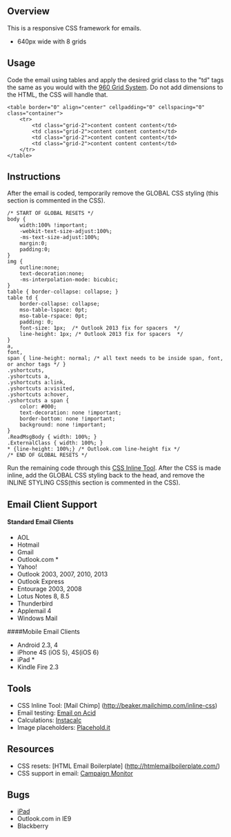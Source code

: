 ## Overview 
This is a responsive CSS framework for emails. 

* 640px wide with 8 grids


## Usage 
Code the email using tables and apply the desired grid class to the "td" tags the same as you would with the [960 Grid System](http://960.gs/). Do not add dimensions to the HTML, the CSS will handle that.

	<table border="0" align="center" cellpadding="0" cellspacing="0" class="container">
        <tr>
            <td class="grid-2">content content content</td>
            <td class="grid-2">content content content</td>
            <td class="grid-2">content content content</td>
            <td class="grid-2">content content content</td>
        </tr>
	</table>

## Instructions 

After the email is coded, temporarily remove the GLOBAL CSS styling (this section is commented in the CSS). 

    /* START OF GLOBAL RESETS */ 
    body {
        width:100% !important;
        -webkit-text-size-adjust:100%;
        -ms-text-size-adjust:100%;
        margin:0;
        padding:0;
    }
    img {
        outline:none;
        text-decoration:none;
        -ms-interpolation-mode: bicubic;
    }
    table { border-collapse: collapse; }
    table td {
        border-collapse: collapse;
        mso-table-lspace: 0pt;
        mso-table-rspace: 0pt;
        padding: 0;
        font-size: 1px;  /* Outlook 2013 fix for spacers  */
        line-height: 1px; /* Outlook 2013 fix for spacers  */
    }
    a,
    font,
    span { line-height: normal; /* all text needs to be inside span, font, or anchor tags */ }
    .yshortcuts,
    .yshortcuts a,
    .yshortcuts a:link,
    .yshortcuts a:visited,
    .yshortcuts a:hover,
    .yshortcuts a span {
        color: #000;
        text-decoration: none !important;
        border-bottom: none !important;
        background: none !important;
    }
    .ReadMsgBody { width: 100%; }
    .ExternalClass { width: 100%; }
    * {line-height: 100%;} /* Outlook.com line-height fix */
    /* END OF GLOBAL RESETS */

Run the remaining code through this [CSS Inline Tool](http://beaker.mailchimp.com/inline-css). After the CSS is made inline, add the GLOBAL CSS styling back to the head, and remove the INLINE STYLING CSS(this section is commented in the CSS).

## Email Client Support 	

#### Standard Email Clients
* AOL
* Hotmail
* Gmail
* Outlook.com *
* Yahoo!
* Outlook 2003, 2007, 2010, 2013
* Outlook Express
* Entourage 2003, 2008
* Lotus Notes 8, 8.5
* Thunderbird
* Applemail 4
* Windows Mail

####Mobile Email Clients
* Android 2.3, 4
* iPhone 4S (iOS 5), 4S(iOS 6)
* iPad *
* Kindle Fire 2.3

## Tools 

* CSS Inline Tool: [Mail Chimp] (http://beaker.mailchimp.com/inline-css)
* Email testing: [Email on Acid](http://www.emailonacid.com/)
* Calculations: [Instacalc](http://instacalc.com/9710)
* Image placeholders: [Placehold.it](http://placehold.it)


## Resources 

* CSS resets: [HTML Email Boilerplate] (http://htmlemailboilerplate.com/)
* CSS support in email: [Campaign Monitor](http://www.campaignmonitor.com/css/)

## Bugs 

* [iPad](http://www.campaignmonitor.com/blog/post/3585/iphone-fail-the-trouble-with-table-borders-and-html-email)
* Outlook.com in IE9
* Blackberry

